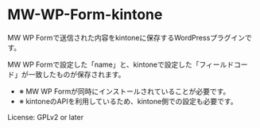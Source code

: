 # MW-WP-Form-kintone

MW WP Formで送信された内容をkintoneに保存するWordPressプラグインです。

MW WP Formで設定した「name」と、kintoneで設定した「フィールドコード」が一致したものが保存されます。

- ※ MW WP Formが同時にインストールされていることが必要です。
- ※ kintoneのAPIを利用しているため、kintone側での設定も必要です。

License: GPLv2 or later